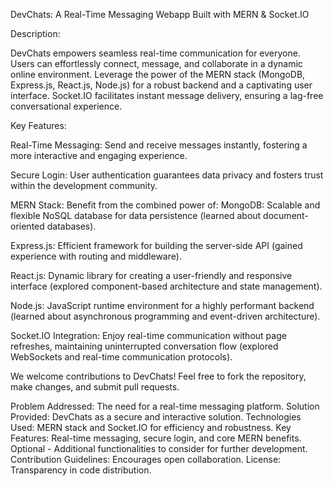 DevChats: A Real-Time Messaging Webapp Built with MERN & Socket.IO

Description:

DevChats empowers seamless real-time communication for everyone. Users can effortlessly connect, message, and collaborate in a dynamic online environment. Leverage the power of the MERN stack (MongoDB, Express.js, React.js, Node.js) for a robust backend and a captivating user interface. Socket.IO facilitates instant message delivery, ensuring a lag-free conversational experience.

Key Features:

Real-Time Messaging: Send and receive messages instantly, fostering a more interactive and engaging experience.

Secure Login: User authentication guarantees data privacy and fosters trust within the development community.

MERN Stack: Benefit from the combined power of: MongoDB: Scalable and flexible NoSQL database for data persistence (learned about document-oriented databases).

Express.js: Efficient framework for building the server-side API (gained experience with routing and middleware).

React.js: Dynamic library for creating a user-friendly and responsive interface (explored component-based architecture and state management).

Node.js: JavaScript runtime environment for a highly performant backend (learned about asynchronous programming and event-driven architecture).

Socket.IO Integration: Enjoy real-time communication without page refreshes, maintaining uninterrupted conversation flow (explored WebSockets and real-time communication protocols).

We welcome contributions to DevChats! Feel free to fork the repository, make changes, and submit pull requests.


Problem Addressed: The need for a real-time messaging platform.
Solution Provided: DevChats as a secure and interactive solution.
Technologies Used: MERN stack and Socket.IO for efficiency and robustness.
Key Features: Real-time messaging, secure login, and core MERN benefits.
Optional - Additional functionalities to consider for further development.
Contribution Guidelines: Encourages open collaboration.
License: Transparency in code distribution.
